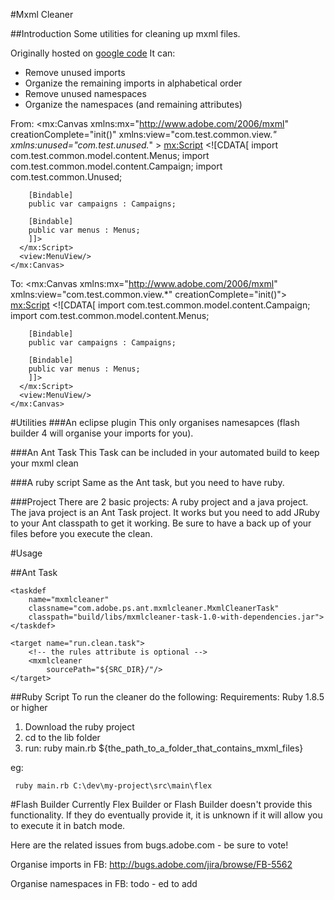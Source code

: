 #Mxml Cleaner

##Introduction
Some utilities for cleaning up mxml files.

Originally hosted on [google code](http://code.google.com/p/mxmlcleaner/)
It can:
* Remove unused imports
* Organize the remaining imports in alphabetical order
* Remove unused namespaces
* Organize the namespaces (and remaining attributes)

From:
    <mx:Canvas 
      xmlns:mx="http://www.adobe.com/2006/mxml" 
      creationComplete="init()"
      xmlns:view="com.test.common.view.*"
      xmlns:unused="com.test.unused.*"
      >
      <mx:Script>
        <![CDATA[
        import com.test.common.model.content.Menus;
        import com.test.common.model.content.Campaign;
        import com.test.common.Unused;
        
        [Bindable]
        public var campaigns : Campaigns;
        
        [Bindable]
        public var menus : Menus;
        ]]>
      </mx:Script>
      <view:MenuView/>
    </mx:Canvas>
To:
    <mx:Canvas 
      xmlns:mx="http://www.adobe.com/2006/mxml" 
      xmlns:view="com.test.common.view.*"
      creationComplete="init()">
      <mx:Script>
        <![CDATA[
        import com.test.common.model.content.Campaign;
        import com.test.common.model.content.Menus;
        
        [Bindable]
        public var campaigns : Campaigns;
        
        [Bindable]
        public var menus : Menus;
        ]]>
      </mx:Script>
      <view:MenuView/>
    </mx:Canvas>

#Utilities
###An eclipse plugin 
This only organises namesapces (flash builder 4 will organise your imports for you).

###An Ant Task
This Task can be included in your automated build to keep your mxml clean

###A ruby script
Same as the Ant task, but you need to have ruby.

###Project
There are 2 basic projects: A ruby project and a java project.
The java project is an Ant Task project. It works but you need to add JRuby to your Ant classpath to get it working.
Be sure to have a back up of your files before you execute the clean.

#Usage

##Ant Task

    <taskdef
        name="mxmlcleaner" 
        classname="com.adobe.ps.ant.mxmlcleaner.MxmlCleanerTask"
        classpath="build/libs/mxmlcleaner-task-1.0-with-dependencies.jar">
    </taskdef>

    <target name="run.clean.task">
        <!-- the rules attribute is optional -->
        <mxmlcleaner
            sourcePath="${SRC_DIR}/"/>
    </target>


##Ruby Script
To run the cleaner do the following:
Requirements: Ruby 1.8.5 or higher

1. Download the ruby project
2. cd to the lib folder
3. run: ruby main.rb ${the_path_to_a_folder_that_contains_mxml_files}

eg:

     ruby main.rb C:\dev\my-project\src\main\flex

#Flash Builder
Currently Flex Builder or Flash Builder doesn't provide this functionality. If they do eventually provide it, it is unknown if it will allow you to execute it in batch mode.

Here are the related issues from bugs.adobe.com - be sure to vote!

Organise imports in FB: http://bugs.adobe.com/jira/browse/FB-5562

Organise namespaces in FB: todo - ed to add

